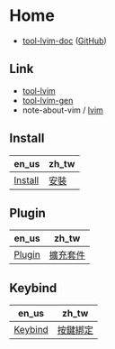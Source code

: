 
# Home

* [tool-lvim-doc](https://samwhelp.github.io/tool-lvim-doc/) ([GitHub](https://github.com/samwhelp/tool-lvim-doc))


## Link

* [tool-lvim](https://github.com/samwhelp/tool-lvim)
* [tool-lvim-gen](https://github.com/samwhelp/tool-lvim-gen)
* note-about-vim / [lvim](https://samwhelp.github.io/note-about-vim/read/project/lvim.html)


## Install

| en_us | zh_tw |
| --- | --- |
| [Install](https://samwhelp.github.io/tool-lvim-doc/read/en_us/start/install.html) | [安裝](https://samwhelp.github.io/tool-lvim-doc/read/zh_tw/start/install.html) |


## Plugin

| en_us | zh_tw |
| --- | --- |
| [Plugin](https://samwhelp.github.io/tool-lvim-doc/read/en_us/feature/plugin.html) | [擴充套件](https://samwhelp.github.io/tool-lvim-doc/read/zh_tw/feature/plugin.html) |


## Keybind

| en_us | zh_tw |
| --- | --- |
| [Keybind](https://samwhelp.github.io/tool-lvim-doc/read/en_us/feature/keybind.html) | [按鍵綁定](https://samwhelp.github.io/tool-lvim-doc/read/zh_tw/feature/keybind.html) |
